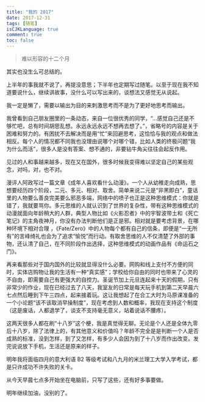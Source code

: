 ```yaml
---
title: "我的 2017"
date: 2017-12-31
tags: [随笔]
isCJKLanguage: true
comment: true
toc: false
---
```


> 难以形容的十二个月

其实也没生么可总结的。

上半年的事我就不说了，再提没意思；下半年也定期写过随笔。以至于现在我不知道要说什么，继续讲故事，没什么可以写出来的，谈想法又感觉无从说起。

我一定是懒了，需要以输出为目的来刺激思考而不是为了更好地思考而输出。

我曾看到自己朋友圈里的一条动态，来自一位很优秀的同学，“...感觉自己还是不够忙吧，总有时间胡思乱想。永远永远永远不想再去想了。”，省略号的内容是关于困难和努力的。有困扰不去解决而是用“忙”来回避思考，这恰恰与我的观点和做法相反。每个人的情况都不同我也没理由说哪个对哪个错，比如人类的终极问题“我为什么而活”，很多人是没有答案、想不通的，非要钻牛角尖往往会起反作用。

见过的人和事越来越多，现在又在国外，很多时候我变得难以坚定自己的某些观念，对吗，对，也不对。

漫评人阿政写过一篇文章《成年人喜欢看什么动漫》。一个人从幼稚走向成熟，思想要经历四个阶段，二元、多元、相对、取舍。简单来说二元是“非黑即白”，童话里的人物要么善良完美要么邪恶多端，网络中的喷子也正是这种思维模式：你就是错了，我就要骂你。多元思维的人就认识到了世界的复杂性，带有这种思维模式的动漫就面向年龄稍大的人群，典型人物比如《火影忍者》中的宇智波带土和《死亡笔记》的主角夜神月，你没有办法判断他们是正是邪。相对就是要考虑背景，在哪种环境下相对合理 ，《Fate/Zero》中的人物每个都有自己的信条，即便是“一无所有”的言峰绮礼也会为了追求“愉悦”而行动。有取舍思维的人不仅清楚了外部的事物，还认清了自己，在不同阶段作出选择，这种思维模式的动画作品有《命运石之门》。

再来看那些对于国内国外的比较就显得没什么必要。网购和线上支付不方便的同时，实体店购物让我的生活有一种“真实感”；学校给你自由的同时也带来了心灵的不自由，即需要自己有更强大的自控力。圣诞节加上元旦连起来十天的假期，只有非常少的作业，现在已经过去了八天，我室友的日常是每天玩手机到第二天早晨六七点然后睡到下午三四点，起来接着玩。这让我想起了在合工大时为马原课准备的一个小论题“该不该取消早操制度”，现在考虑到人数和概率，我现在支持这个制度（这是废话，人都退学了，谈支不支持毫无意义，站着说话不腰疼）。

这两天很多人都在刷“十八岁”这个梗，我是真觉得无聊。无论是个人还是全体九零后十八岁，除了法律上的，有其他意义和价值吗？年龄不完全是是判断一个人是否成熟的标准，没到怎样，到了又怎样，有多少人会因为到了十八岁而作出改变。发完说说放下手机，生活还是原来的样子。

明年我将面临四月的意大利语 B2 等级考试和八九月的米兰理工大学入学考试，都是只许成功不许失败的关卡。

从今天早晨七点多开始坐在电脑前，只写了这些，还有好多事要做。

明年继续加油，没别的了。
